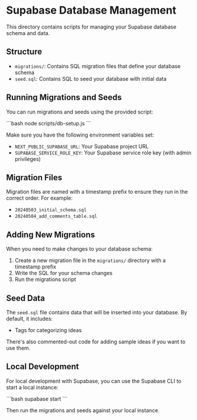 # Supabase Database Management

This directory contains scripts for managing your Supabase database schema and data.

## Structure

- `migrations/`: Contains SQL migration files that define your database schema
- `seed.sql`: Contains SQL to seed your database with initial data

## Running Migrations and Seeds

You can run migrations and seeds using the provided script:

\`\`\`bash
node scripts/db-setup.js
\`\`\`

Make sure you have the following environment variables set:

- `NEXT_PUBLIC_SUPABASE_URL`: Your Supabase project URL
- `SUPABASE_SERVICE_ROLE_KEY`: Your Supabase service role key (with admin privileges)

## Migration Files

Migration files are named with a timestamp prefix to ensure they run in the correct order. For example:

- `20240503_initial_schema.sql`
- `20240504_add_comments_table.sql`

## Adding New Migrations

When you need to make changes to your database schema:

1. Create a new migration file in the `migrations/` directory with a timestamp prefix
2. Write the SQL for your schema changes
3. Run the migrations script

## Seed Data

The `seed.sql` file contains data that will be inserted into your database. By default, it includes:

- Tags for categorizing ideas

There's also commented-out code for adding sample ideas if you want to use them.

## Local Development

For local development with Supabase, you can use the Supabase CLI to start a local instance:

\`\`\`bash
supabase start
\`\`\`

Then run the migrations and seeds against your local instance.
